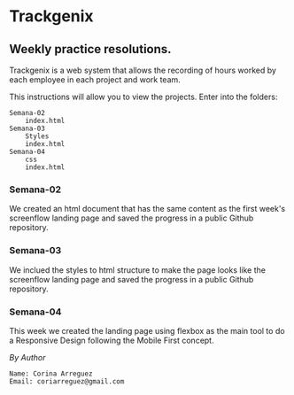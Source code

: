 # Trackgenix
## Weekly practice resolutions.

Trackgenix is a web system that allows the recording of hours worked by each employee in each project and work team.

This instructions will allow you to view the projects.
Enter into the folders:
```
Semana-02
    index.html
Semana-03
    Styles
    index.html
Semana-04
    css
    index.html
```
### Semana-02
We created an html document that has the same content as the first week's screenflow landing page and saved the progress in a public Github repository.

### Semana-03
We inclued the styles to html structure to make the page looks like the screenflow landing page and saved the progress in a public Github repository.

### Semana-04
This week we created the landing page using flexbox as the main tool to do a Responsive Design following the Mobile First concept.

_By Author_
```
Name: Corina Arreguez
Email: coriarreguez@gmail.com
```
